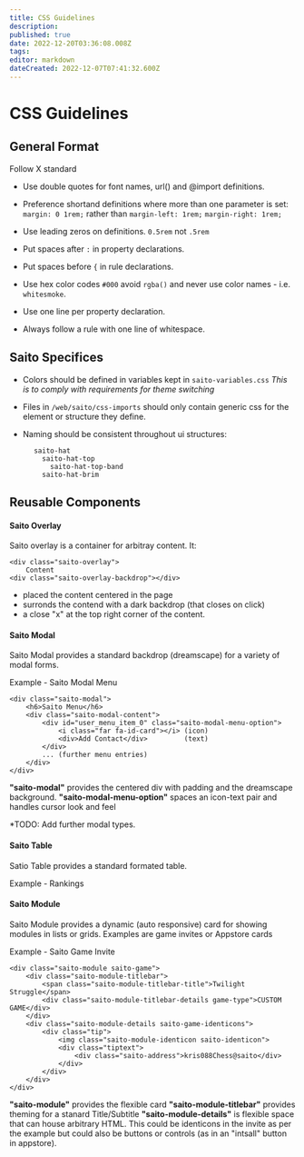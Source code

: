 ```yaml
---
title: CSS Guidelines
description: 
published: true
date: 2022-12-20T03:36:08.008Z
tags: 
editor: markdown
dateCreated: 2022-12-07T07:41:32.600Z
---
```


# CSS Guidelines

## General Format

Follow X standard

* Use double quotes for font names, url() and @import definitions.

* Preference shortand definitions where more than one parameter is set:
  ```margin: 0 1rem;``` 
  rather than 
  ```margin-left: 1rem;```
  ```margin-right: 1rem;```
  
* Use leading zeros on definitions. ```0.5rem``` not ```.5rem``` 
* Put spaces after ```:``` in property declarations.
* Put spaces before ```{``` in rule declarations.
* Use hex color codes ```#000``` avoid ```rgba()``` and never use color names - i.e. ```whitesmoke```.
* Use one line per property declaration.
* Always follow a rule with one line of whitespace.

## Saito Specifices

* Colors should be defined in variables kept in ```saito-variables.css``` 
  *This is to comply with requirements for theme switching*
  
* Files in ```/web/saito/css-imports``` should only contain generic css for the element or structure they define.

* Naming should be consistent throughout ui structures:
```
      saito-hat
        saito-hat-top
          saito-hat-top-band
        saito-hat-brim
```

## Reusable Components

#### Saito Overlay
Saito overlay is a container for arbitray content. It:

```
<div class="saito-overlay">
    Content
<div class="saito-overlay-backdrop"></div>
```

* placed the content centered in the page
* surronds the contend with a dark backdrop (that closes on click)
* a close "x" at the top right corner of the content.

#### Saito Modal
Saito Modal provides a standard backdrop (dreamscape) for a variety of modal forms.

Example - Saito Modal Menu
```
<div class="saito-modal">
    <h6>Saito Menu</h6>
    <div class="saito-modal-content">
        <div id="user_menu_item_0" class="saito-modal-menu-option">
            <i class="far fa-id-card"></i> (icon)
            <div>Add Contact</div>         (text)
        </div>
        ... (further menu entries)
    </div>
</div>
```

**"saito-modal"** provides the centered div with padding and the dreamscape background.
**"saito-modal-menu-option"** spaces an icon-text pair and handles cursor look and feel

*TODO: Add further modal types.

#### Saito Table
Satio Table provides a standard formated table.

Example - Rankings





#### Saito Module
Saito Module provides a dynamic (auto responsive) card for showing modules in lists or grids. Examples are game invites or Appstore cards

Example - Saito Game Invite

```
<div class="saito-module saito-game">
    <div class="saito-module-titlebar">
        <span class="saito-module-titlebar-title">Twilight Struggle</span>
        <div class="saito-module-titlebar-details game-type">CUSTOM GAME</div>
    </div>
    <div class="saito-module-details saito-game-identicons">
        <div class="tip">
            <img class="saito-module-identicon saito-identicon">
            <div class="tiptext">
                <div class="saito-address">kris088Chess@saito</div>
            </div>
        </div>
    </div>
</div>
```

**"saito-module"** provides the flexible card
**"saito-module-titlebar"** provides theming for a stanard Title/Subtitle
**"saito-module-details"** is flexible space that can house arbitrary HTML. This could be identicons in the invite as per the example but could also be buttons or controls (as in an "intsall" button in appstore).
